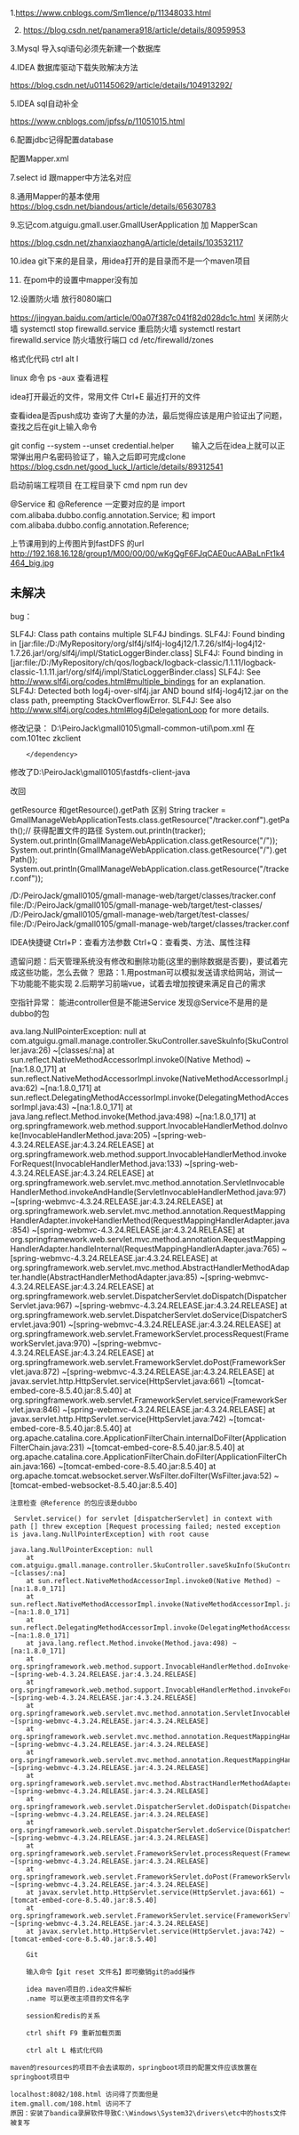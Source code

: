 1.https://www.cnblogs.com/Sm1lence/p/11348033.html 

2. https://blog.csdn.net/panamera918/article/details/80959953 


3.Mysql 导入sql语句必须先新建一个数据库

4.IDEA 数据库驱动下载失败解决方法

https://blog.csdn.net/u011450629/article/details/104913292/

5.IDEA sql自动补全

https://www.cnblogs.com/jpfss/p/11051015.html



6.配置jdbc记得配置database

配置Mapper.xml

7.select id 跟mapper中方法名对应

8.通用Mapper的基本使用
https://blog.csdn.net/biandous/article/details/65630783

9.忘记com.atguigu.gmall.user.GmallUserApplication 加 MapperScan

https://blog.csdn.net/zhanxiaozhangA/article/details/103532117

10.idea git下来的是目录，用idea打开的是目录而不是一个maven项目

11. 在pom中的设置中mapper没有加<dependencies> </dependencies>

12.设置防火墙 放行8080端口

https://jingyan.baidu.com/article/00a07f387c041f82d028dc1c.html
关闭防火墙
systemctl stop firewalld.service
重启防火墙
systemctl restart firewalld.service
防火墙放行端口
cd /etc/firewalld/zones

格式化代码
ctrl alt l

linux 命令
ps -aux 查看进程

idea打开最近的文件，常用文件
Ctrl+E 最近打开的文件

查看idea是否push成功
查询了大量的办法，最后觉得应该是用户验证出了问题，查找之后在git上输入命令

git config --system --unset credential.helper
　　输入之后在idea上就可以正常弹出用户名密码验证了，输入之后即可完成clone
https://blog.csdn.net/good_luck_l/article/details/89312541

启动前端工程项目
在工程目录下 cmd
npm run dev

@Service 和 @Reference 一定要对应的是
import com.alibaba.dubbo.config.annotation.Service; 和
import com.alibaba.dubbo.config.annotation.Reference;

上节课用到的上传图片到fastDFS 的url
http://192.168.16.128/group1/M00/00/00/wKgQgF6FJqCAE0ucAABaLnFt1k4464_big.jpg

## 未解决
bug：

SLF4J: Class path contains multiple SLF4J bindings.
SLF4J: Found binding in [jar:file:/D:/MyRepository/org/slf4j/slf4j-log4j12/1.7.26/slf4j-log4j12-1.7.26.jar!/org/slf4j/impl/StaticLoggerBinder.class]
SLF4J: Found binding in [jar:file:/D:/MyRepository/ch/qos/logback/logback-classic/1.1.11/logback-classic-1.1.11.jar!/org/slf4j/impl/StaticLoggerBinder.class]
SLF4J: See http://www.slf4j.org/codes.html#multiple_bindings for an explanation.
SLF4J: Detected both log4j-over-slf4j.jar AND bound slf4j-log4j12.jar on the class path, preempting StackOverflowError. 
SLF4J: See also http://www.slf4j.org/codes.html#log4jDelegationLoop for more details.

修改记录：
D:\PeiroJack\gmall0105\gmall-common-util\pom.xml
在
        <dependency>
            <groupId>com.101tec</groupId>
            <artifactId>zkclient</artifactId>
<!--            <exclusions>-->
<!--                <exclusion>-->
<!--                    <groupId>org.slf4j</groupId>-->
<!--                    <artifactId>slf4j-log4j12</artifactId>-->
<!--                </exclusion>-->
<!--            </exclusions>-->
        </dependency>
        
        
修改了D:\PeiroJack\gmall0105\fastdfs-client-java

<!--    <dependency>-->
<!--      <groupId>org.slf4j</groupId>-->
<!--      <artifactId>slf4j-log4j12</artifactId>-->
<!--      <version>1.7.26</version>-->
<!--    </dependency>-->
改回


getResource 和getResource().getPath 区别
String tracker = GmallManageWebApplicationTests.class.getResource("/tracker.conf").getPath();// 获得配置文件的路径
System.out.println(tracker);
System.out.println(GmallManageWebApplication.class.getResource("/"));
System.out.println(GmallManageWebApplication.class.getResource("/").getPath());
System.out.println(GmallManageWebApplication.class.getResource("/tracker.conf"));


/D:/PeiroJack/gmall0105/gmall-manage-web/target/classes/tracker.conf
file:/D:/PeiroJack/gmall0105/gmall-manage-web/target/test-classes/
/D:/PeiroJack/gmall0105/gmall-manage-web/target/test-classes/
file:/D:/PeiroJack/gmall0105/gmall-manage-web/target/classes/tracker.conf

IDEA快捷键
Ctrl+P：查看方法参数
Ctrl+Q：查看类、方法、属性注释

遗留问题：后天管理系统没有修改和删除功能(这里的删除数据是否要)，要试着完成这些功能，怎么去做？
思路：1.用postman可以模拟发送请求给网站，测试一下功能能不能实现
2.后期学习前端vue，试着去增加按键来满足自己的需求

空指针异常：
能进controller但是不能进Service
发现@Service不是用的是dubbo的包

ava.lang.NullPointerException: null
	at com.atguigu.gmall.manage.controller.SkuController.saveSkuInfo(SkuController.java:26) ~[classes/:na]
	at sun.reflect.NativeMethodAccessorImpl.invoke0(Native Method) ~[na:1.8.0_171]
	at sun.reflect.NativeMethodAccessorImpl.invoke(NativeMethodAccessorImpl.java:62) ~[na:1.8.0_171]
	at sun.reflect.DelegatingMethodAccessorImpl.invoke(DelegatingMethodAccessorImpl.java:43) ~[na:1.8.0_171]
	at java.lang.reflect.Method.invoke(Method.java:498) ~[na:1.8.0_171]
	at org.springframework.web.method.support.InvocableHandlerMethod.doInvoke(InvocableHandlerMethod.java:205) ~[spring-web-4.3.24.RELEASE.jar:4.3.24.RELEASE]
	at org.springframework.web.method.support.InvocableHandlerMethod.invokeForRequest(InvocableHandlerMethod.java:133) ~[spring-web-4.3.24.RELEASE.jar:4.3.24.RELEASE]
	at org.springframework.web.servlet.mvc.method.annotation.ServletInvocableHandlerMethod.invokeAndHandle(ServletInvocableHandlerMethod.java:97) ~[spring-webmvc-4.3.24.RELEASE.jar:4.3.24.RELEASE]
	at org.springframework.web.servlet.mvc.method.annotation.RequestMappingHandlerAdapter.invokeHandlerMethod(RequestMappingHandlerAdapter.java:854) ~[spring-webmvc-4.3.24.RELEASE.jar:4.3.24.RELEASE]
	at org.springframework.web.servlet.mvc.method.annotation.RequestMappingHandlerAdapter.handleInternal(RequestMappingHandlerAdapter.java:765) ~[spring-webmvc-4.3.24.RELEASE.jar:4.3.24.RELEASE]
	at org.springframework.web.servlet.mvc.method.AbstractHandlerMethodAdapter.handle(AbstractHandlerMethodAdapter.java:85) ~[spring-webmvc-4.3.24.RELEASE.jar:4.3.24.RELEASE]
	at org.springframework.web.servlet.DispatcherServlet.doDispatch(DispatcherServlet.java:967) ~[spring-webmvc-4.3.24.RELEASE.jar:4.3.24.RELEASE]
	at org.springframework.web.servlet.DispatcherServlet.doService(DispatcherServlet.java:901) ~[spring-webmvc-4.3.24.RELEASE.jar:4.3.24.RELEASE]
	at org.springframework.web.servlet.FrameworkServlet.processRequest(FrameworkServlet.java:970) ~[spring-webmvc-4.3.24.RELEASE.jar:4.3.24.RELEASE]
	at org.springframework.web.servlet.FrameworkServlet.doPost(FrameworkServlet.java:872) ~[spring-webmvc-4.3.24.RELEASE.jar:4.3.24.RELEASE]
	at javax.servlet.http.HttpServlet.service(HttpServlet.java:661) ~[tomcat-embed-core-8.5.40.jar:8.5.40]
	at org.springframework.web.servlet.FrameworkServlet.service(FrameworkServlet.java:846) ~[spring-webmvc-4.3.24.RELEASE.jar:4.3.24.RELEASE]
	at javax.servlet.http.HttpServlet.service(HttpServlet.java:742) ~[tomcat-embed-core-8.5.40.jar:8.5.40]
	at org.apache.catalina.core.ApplicationFilterChain.internalDoFilter(ApplicationFilterChain.java:231) ~[tomcat-embed-core-8.5.40.jar:8.5.40]
	at org.apache.catalina.core.ApplicationFilterChain.doFilter(ApplicationFilterChain.java:166) ~[tomcat-embed-core-8.5.40.jar:8.5.40]
	at org.apache.tomcat.websocket.server.WsFilter.doFilter(WsFilter.java:52) ~[tomcat-embed-websocket-8.5.40.jar:8.5.40]
	
	
	注意检查 @Reference 的包应该是dubbo
	
	 Servlet.service() for servlet [dispatcherServlet] in context with path [] threw exception [Request processing failed; nested exception is java.lang.NullPointerException] with root cause
    
    java.lang.NullPointerException: null
    	at com.atguigu.gmall.manage.controller.SkuController.saveSkuInfo(SkuController.java:26) ~[classes/:na]
    	at sun.reflect.NativeMethodAccessorImpl.invoke0(Native Method) ~[na:1.8.0_171]
    	at sun.reflect.NativeMethodAccessorImpl.invoke(NativeMethodAccessorImpl.java:62) ~[na:1.8.0_171]
    	at sun.reflect.DelegatingMethodAccessorImpl.invoke(DelegatingMethodAccessorImpl.java:43) ~[na:1.8.0_171]
    	at java.lang.reflect.Method.invoke(Method.java:498) ~[na:1.8.0_171]
    	at org.springframework.web.method.support.InvocableHandlerMethod.doInvoke(InvocableHandlerMethod.java:205) ~[spring-web-4.3.24.RELEASE.jar:4.3.24.RELEASE]
    	at org.springframework.web.method.support.InvocableHandlerMethod.invokeForRequest(InvocableHandlerMethod.java:133) ~[spring-web-4.3.24.RELEASE.jar:4.3.24.RELEASE]
    	at org.springframework.web.servlet.mvc.method.annotation.ServletInvocableHandlerMethod.invokeAndHandle(ServletInvocableHandlerMethod.java:97) ~[spring-webmvc-4.3.24.RELEASE.jar:4.3.24.RELEASE]
    	at org.springframework.web.servlet.mvc.method.annotation.RequestMappingHandlerAdapter.invokeHandlerMethod(RequestMappingHandlerAdapter.java:854) ~[spring-webmvc-4.3.24.RELEASE.jar:4.3.24.RELEASE]
    	at org.springframework.web.servlet.mvc.method.annotation.RequestMappingHandlerAdapter.handleInternal(RequestMappingHandlerAdapter.java:765) ~[spring-webmvc-4.3.24.RELEASE.jar:4.3.24.RELEASE]
    	at org.springframework.web.servlet.mvc.method.AbstractHandlerMethodAdapter.handle(AbstractHandlerMethodAdapter.java:85) ~[spring-webmvc-4.3.24.RELEASE.jar:4.3.24.RELEASE]
    	at org.springframework.web.servlet.DispatcherServlet.doDispatch(DispatcherServlet.java:967) ~[spring-webmvc-4.3.24.RELEASE.jar:4.3.24.RELEASE]
    	at org.springframework.web.servlet.DispatcherServlet.doService(DispatcherServlet.java:901) ~[spring-webmvc-4.3.24.RELEASE.jar:4.3.24.RELEASE]
    	at org.springframework.web.servlet.FrameworkServlet.processRequest(FrameworkServlet.java:970) ~[spring-webmvc-4.3.24.RELEASE.jar:4.3.24.RELEASE]
    	at org.springframework.web.servlet.FrameworkServlet.doPost(FrameworkServlet.java:872) ~[spring-webmvc-4.3.24.RELEASE.jar:4.3.24.RELEASE]
    	at javax.servlet.http.HttpServlet.service(HttpServlet.java:661) ~[tomcat-embed-core-8.5.40.jar:8.5.40]
    	at org.springframework.web.servlet.FrameworkServlet.service(FrameworkServlet.java:846) ~[spring-webmvc-4.3.24.RELEASE.jar:4.3.24.RELEASE]
    	at javax.servlet.http.HttpServlet.service(HttpServlet.java:742) ~[tomcat-embed-core-8.5.40.jar:8.5.40]
    	
    	Git
   
    	输入命令【git reset 文件名】即可撤销git的add操作
    	
    	idea maven项目的.idea文件解析
    	.name 可以更改主项目的文件名字
    	
    	session和redis的关系
    	
    	ctrl shift F9 重新加载页面
    	
    	ctrl alt L 格式化代码
    	
    maven的resources的项目不会去读取的，springboot项目的配置文件应该放置在springboot项目中
    
    localhost:8082/108.html 访问得了页面但是
    item.gmall.com/108.html 访问不了
    原因：安装了bandica录屏软件导致C:\Windows\System32\drivers\etc中的hosts文件被复写
    